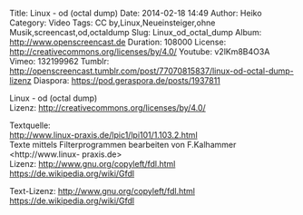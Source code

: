 Title: Linux - od (octal dump)
Date: 2014-02-18 14:49
Author: Heiko
Category: Video
Tags: CC by,Linux,Neueinsteiger,ohne Musik,screencast,od,octaldump
Slug: Linux_od_octal_dump
Album: http://www.openscreencast.de
Duration: 108000
License: http://creativecommons.org/licenses/by/4.0/
Youtube: v2lKm8B4O3A
Vimeo: 132199962
Tumblr: http://openscreencast.tumblr.com/post/77070815837/linux-od-octal-dump-lizenz
Diaspora: https://pod.geraspora.de/posts/1937811

Linux - od (octal dump)  
Lizenz: <http://creativecommons.org/licenses/by/4.0/>  
  
Textquelle:  
<http://www.linux-praxis.de/lpic1/lpi101/1.103.2.html>  
Texte mittels Filterprogrammen bearbeiten von F.Kalhammer <http://www.linux-
praxis.de>  
Lizenz: <http://www.gnu.org/copyleft/fdl.html>
<https://de.wikipedia.org/wiki/Gfdl>  
  
Text-Lizenz: <http://www.gnu.org/copyleft/fdl.html>
<https://de.wikipedia.org/wiki/Gfdl>

